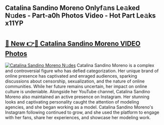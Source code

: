 ## Catalina Sandino Moreno Onlyf𝚊ns Le𝚊ked N𝚞des - Part-a0h Photos Video - Hot Part Le𝚊ks x11YP

# <h2><a href="http://ac20814.deff.icu/?id=Catalina+Sandino+Moreno">🔗 New 👉🔴 Catalina Sandino Moreno VIDEO Photos</a></h2>

[![Catalina Sandino Moreno N𝚞des](https://i.imgur.com/rIISA9y.gif)](http://ac20814.deff.icu/?id=Catalina+Sandino+Moreno)
Catalina Sandino Moreno is a complex and controversial figure who has defied categorization. Her unique brand of online presence has captivated and enraged audiences, sparking discussions about censorship, sexualization, and the nature of online communities. While her future remains uncertain, her impact on online culture is undeniable. Alongside her YouTube channel, Catalina Sandino Moreno also maintained an active presence on Instagram. Her stunning looks and captivating personality caught the attention of modeling agencies, and she began working as a model. Catalina Sandino Moreno's Instagram following continued to grow, and she used the platform to engage with her fans, share her experiences, and showcase her modeling work.
